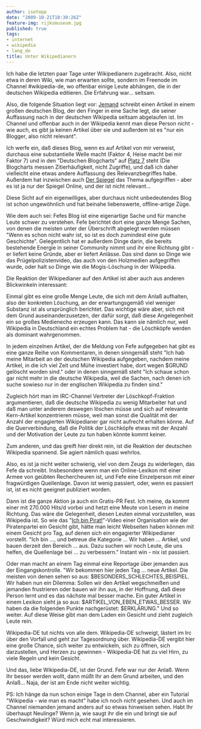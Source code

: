 ```yaml
---
author: isotopp
date: "2009-10-21T18:30:26Z"
feature-img: rijksmuseum.jpg
published: true
tags:
- internet
- wikipedia
- lang_de
title: Unter Wikipedianern
---
```

Ich habe die letzten paar Tage unter Wikipedianern zugebracht. Also, nicht etwa in deren Wiki, wie man erwarten sollte, sondern im Freenode im Channel #wikipedia-de, wo offenbar einige Leute abhängen, die in der deutschen Wikipedia editieren. Die Erfahrung war… seltsam.

Also, die folgende Situation liegt vor: [Jemand](http://blog.fefe.de/?ts=b429aadf) schreibt einen Artikel in einem großen deutschen Blog, der den Finger in eine Sache legt, die seiner Auffassung nach in der deutschen Wikipedia seltsam abgelaufen ist. Im Channel und offenbar auch in der Wikipedia kennt man diese Person nicht - wie auch, es gibt ja keinen Artikel über sie und außerdem ist es "nur ein Blogger, also nicht relevant".

Ich werfe ein, daß dieses Blog, wenn es auf Artikel von mir verweist, durchaus eine substantielle Welle macht (Faktor 4, Heise macht bei mir Faktor 7) und in den "Deutschen Blogcharts" auf [Platz 7](http://www.deutscheblogcharts.de/archiv/2009-41.html) steht (Die Blogcharts messen Zitierhäufigkeit, nicht Zugriffe), und daß ich daher vielleicht eine etwas andere Auffassung des Relevanzbegriffes habe. Außerdem hat inzwischen auch [Der Spiegel](http://www.spiegel.de/netzwelt/web/0,1518,656214,00.html) das Thema aufgegriffen - aber es ist ja nur der Spiegel Online, und der ist nicht relevant…

Diese Sicht auf ein eigenwilliges, aber durchaus nicht unbedeutendes Blog ist schon ungewöhnlich und hat beinahe liebenswerte, offline-artige Züge.

Wie dem auch sei: Fefes Blog ist eine eigenartige Sache und für manche Leute schwer zu verstehen. Fefe berichtet dort eine ganze Menge Sachen, von denen die meisten unter der Überschrift abgelegt werden müssen "Wenn es schon nicht wahr ist, so ist es doch zumindest eine gute Geschichte". Gelegentlich hat er außerdem Dinge darin, die bereits bestehende Energie in seiner Community nimmt und ihr eine Richtung gibt - er liefert keine Gründe, aber er liefert Anlässe. Das sind dann so Dinge wie das Prügelpolizistenvideo, das auch von den Holzmedien aufgegriffen wurde, oder halt so Dinge wie die Mogis-Löschung in der Wikipedia.

Die Reaktion der Wikipedianer  auf den Artikel ist aber auch aus anderen Blickwinkeln interessant:

Einmal gibt es eine große Menge Leute, die sich mit dem Anlaß aufhalten, also der konkreten Löschung, an der erwartungsgemäß viel weniger Substanz ist als ursprünglich berichtet. Das wichtige wäre aber, sich mit dem Grund auseinanderzusetzen, der dafür sorgt, daß diese Angelegenheit ein so großes Medienecho erzeugen kann. Das kann sie nämlich nur, weil Wikipedia in Deutschland ein echtes Problem hat - die Löschköpfe werden als dominant wahrgenommen.

In jedem einzelnen Artikel, der die Meldung von Fefe aufgegeben hat gibt es eine ganze Reihe von Kommentaren, in denen sinngemäß steht "Ich hab meine Mitarbeit an der deutschen Wikipedia aufgegeben, nachdem meine Artikel, in die ich viel Zeit und Mühe investiert habe, dort wegen $GRUND gelöscht worden sind." oder in denen sinngemäß steht "Ich schaue schon gar nicht mehr in die deutsche Wikipedia, weil die Sachen, nach denen ich suche sowieso nur in der englischen Wikipedia zu finden sind."

Zugleich hört man im IRC-Channel Vertreter der Löschkopf-Fraktion argumentieren, daß die deutsche Wikipedia zu wenig Mitarbeiter hat und daß man unter anderem deswegen löschen müsse und sich auf relevante Kern-Artikel konzentrieren müsse, weil man sonst die Qualität mit der Anzahl der engagierten Wikipedianer gar nicht aufrecht erhalten könne. Auf die Querverbindung, daß die Politik der Löschköpfe etwas mit der Anzahl und der Motivation der Leute zu tun haben könnte kommt keiner.

Zum anderen, und das greift hier direkt rein, ist die Reaktion der deutschen Wikipedia spannend. Sie agiert nämlich quasi wehrlos.

Also, es ist ja nicht weiter schwierig, viel von dem Zeugs zu widerlegen, das Fefe da schreibt. Insbesondere wenn man ein Online-Lexikon mit einer Armee von geübten Rechercheuren ist, und Fefe eine Einzelperson mit einer fragwürdigen Quellenlage. Davon ist wenig passiert, oder, wenn es passiert ist, ist es nicht geeignet publiziert worden.

Dann ist die ganze Aktion ja auch ein Gratis-PR Fest. Ich meine, da kommt einer mit 270.000 Hits/d vorbei und hetzt eine Meute von Lesern in meine Richtung. Das wäre die Gelegenheit, diesen Leuten einmal vorzustellen, was Wikipedia ist. So wie das "[Ich bin Pirat!](http://www.youtube.com/watch?v=3Ixl68QAhGw)"-Video einer Organisation wie der Piratenpartei ein Gesicht gibt, hätte man leicht Webseiten haben können mit einem Gesicht pro Tag, auf denen sich ein engagierter Wikipedianer vorstellt. "Ich bin ..., und betreue die Kategorie ... Wir haben ... Artikel, und bauen derzeit den Bereich ... aus. Dazu suchen wir noch Leute, die uns helfen, die Quellenlage bei ... zu verbessern." Instant win - nix ist passiert.

Oder man macht an einem Tag einmal eine Reportage über jemanden aus der Eingangskontrolle. "Wir bekommen hier jeden Tag ... neue Artikel. Die meisten von denen sehen so aus: $BESONDERS_SCHLECHTES_BEISPIEL. Wir haben nun ein Dilemma: Sollen wir den Artikel wegschmeißen und jemanden frustrieren oder bauen wir ihn aus, in der Hoffnung, daß diese Person lernt und es das nächste mal besser mache. Ein guter Artikel in einem Lexikon sieht ja so aus: $ARTIKEL_VON_EBEN_ETWAS_BESSER. Wir haben da die folgenden Punkte nachgerüstet: $ERKLÄRUNG." Und so weiter. Auf diese Weise gibt man dem Laden ein Gesicht und zieht zugleich Leute rein.

Wikipedia-DE tut nichts von alle dem. Wikipedia-DE schweigt, lästert im Irc über den Vorfall und geht zur Tagesordnung über. Wikipedia-DE vergibt hier eine große Chance, sich weiter zu entwickeln, sich zu öffnen, sich darzustellen, und Herzen zu gewinnen - Wikipedia-DE hat zu viel Hirn, zu viele Regeln und kein Gesicht.

Und das, liebe Wikipedia-DE, ist der Grund. Fefe war nur der Anlaß. Wenn Ihr besser werden wollt, dann müßt Ihr an dem Grund arbeiten, und den Anlaß... Naja, der ist am Ende nicht weiter wichtig.

PS: Ich hänge da nun schon einige Tage in dem Channel, aber ein Tutorial "Wikipedia - wie man es macht" habe ich noch nicht gesehen. Und auch im Channel niemanden jemand anders auf so etwas hinweisen sehen. Habt Ihr überhaupt Neulinge? Wenn ja, wie saugt ihr die ein und bringt sie auf Geschwindigkeit? Würd mich echt mal interessieren.
